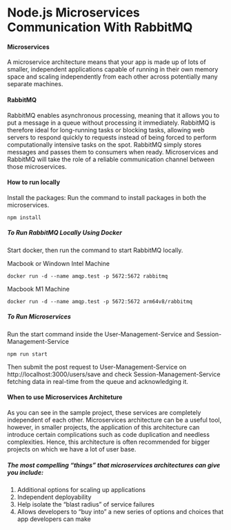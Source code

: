 # Node.js Microservices Communication With RabbitMQ

#### Microservices
A microservice architecture means that your app is made up of lots of smaller, independent applications capable of running in their own memory space and scaling independently from each other across potentially many separate machines.

#### RabbitMQ 
RabbitMQ enables asynchronous processing, meaning that it allows you to put a message in a queue without processing it immediately. RabbitMQ is therefore ideal for long-running tasks or blocking tasks, allowing web servers to respond quickly to requests instead of being forced to perform computationally intensive tasks on the spot. RabbitMQ simply stores messages and passes them to consumers when ready.
Microservices and RabbitMQ will take the role of a reliable communication channel between those microservices.

#### How to run locally
Install the packages:
Run the command to install packages in both the microservices.
```
npm install
```

##### To Run RabbitMQ Locally Using Docker 
Start docker, then run the command to start RabbitMQ locally.

Macbook or Windown Intel Machine
```
docker run -d --name amqp.test -p 5672:5672 rabbitmq
```

Macbook M1 Machine
```
docker run -d --name amqp.test -p 5672:5672 arm64v8/rabbitmq
```

##### To Run Microservices
Run the start command inside the User-Management-Service and Session-Management-Service
```
npm run start
```

Then submit the post request to User-Management-Service on http://localhost:3000/users/save and check Session-Management-Service fetching data in real-time from the queue and acknowledging it. 

#### When to use Microservices Architeture
As you can see in the sample project, these services are completely independent of each other. Microservices architecture can be a useful tool, however, in smaller projects, the application of this architecture can introduce certain complications such as code duplication and needless complexities. Hence, this architecture is often recommended for bigger projects on which we have a lot of user base. 
##### The most compelling “things” that microservices architectures can give you include:
1. Additional options for scaling up applications
2. Independent deployability
3. Help isolate the “blast radius” of service failures
4. Allows developers to “buy into” a new series of options and choices that app developers can make
